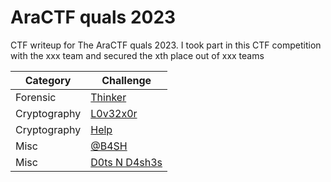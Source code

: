 # AraCTF quals 2023

CTF writeup for The AraCTF quals 2023. I took part in this CTF competition with the xxx team and secured the xth place out of xxx teams


|   Category   | Challenge |
|   ---        |    ---    |
|   Forensic   |  [Thinker](https://github.com/fanshh/ctf-writeups/tree/main/AraCTF%20quals%202023/Thinker/)
| Cryptography |  [L0v32x0r](https://github.com/fanshh/ctf-writeups/tree/main/AraCTF%20quals%202023/L0v32x0r/)
| Cryptography |  [Help](https://github.com/fanshh/ctf-writeups/tree/main/AraCTF%20quals%202023/Help/)
|     Misc     |  [@B4SH](https://github.com/fanshh/ctf-writeups/tree/main/AraCTF%20quals%202023/@B4SH/)
|     Misc     |  [D0ts N D4sh3s](https://github.com/fanshh/ctf-writeups/tree/main/AraCTF%20quals%202023/D0ts%20N%20D4sh3s/)
